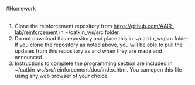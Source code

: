 
#Homework<br /><br />
1. Clone the reinforcement repository from https://github.com/AAIR-lab/reinforcement in
~/catkin_ws/src folder.<br />
2. Do not download this repository and place this in ~/catkin_ws/src folder. If you clone
the repository as noted above, you will be able to pull the updates from this repository as
and when they are made and announced.<br />
3. Instructions to complete the programming section are included in
~/catkin_ws/src/reinforcement/doc/index.html. You can open this file using any web browser
of your choice.
